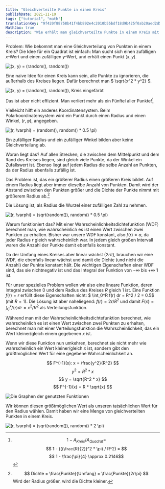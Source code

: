 ```yaml
---
title: "Gleichverteilte Punkte in einem Kreis"
publishDate: 2021-11-10
tags: ["tutorial", "math"]
translationKey: "9f420f88758b41f4bb892e4c2010b55bdf18d9b425f0ab20aed2d5f103db0b67"
MathJax: true
description: "Wie erhält man gleichverteilte Punkte in einem Kreis mit zwei zufälligen Werten?"
---
```


Problem: Wie bekommt man eine Gleichverteilung von Punkten in einem Kreis? Die Idee für ein Quadrat ist einfach: Man sucht sich einen zufälligen $x$-Wert und einen zufälligen $y$-Wert, und erhält einen Punkt $(x, y)$.

![$(x, y)$ = (random(), random())](random_distribution_square.png "Gleichverteilung von 10000 Punkten in einem Quadrat")

Eine naive Idee für einen Kreis kann sein, alle Punkte zu ignorieren, die außerhalb des Kreises liegen. Dafür berechnet man $ \sqrt{x^2 \* y^2} $.

![$(x, y)$ = (random(), random()), Kreis eingefärbt](random_distribution_red_outof_circle.png "10000 Punkte in einem Quadrat, alle im Kreis sind eingefärbt")

Das ist aber nicht effizient. Man verliert mehr als ein Fünftel aller Punkte![^1]

[^1]: $$1 - A_{Kreis} / A_{Quadrat} = $$ $$ 1 - (((\frac{R}{2})^2 * \pi) / R^2) = $$ $$ 1 - \frac{\pi}{4} \approx 0.2146$$

Vielleicht hilft ein anderes Koordinatensystem. Beim Polarkoordinatensystem wird ein Punkt durch einen Radius und einen Winkel, $(r, \varphi)$, angegeben.

![$(r, \varphi)$ = (random(), random() * $0.5 \pi$)](random_nonuniform_distribution_circle_polar_coordinates.png "10000 Punkte in einem Kreis, mehr Punkte beim Ursprung als am Rand")

Ein zufälliger Radius und ein zufälliger Winkel bilden aber keine Gleichverteilung ab.

Woran liegt das? Auf allen Strecken, die zwischen dem Mittelpunkt und dem Rand des Kreises liegen, sind gleich viele Punkte, da der Winkel ein Zufallswert ist. Ebenso liegt auf jedem Radius die selbe Anzahl an Punkten, da der Radius ebenfalls zufällig ist.

Das Problem ist, das ein größerer Radius einen größeren Kreis bildet. Auf einem Radius liegt aber immer dieselbe Anzahl von Punkten. Damit wird der Abstand zwischen den Punkten größer und die Dichte der Punkte nimmt mit größerem Radius ab.[^2]

[^2]: $$ Dichte = \frac{Punkte}{Umfang} = \frac{Punkte}{2r\pi} $$ Wird der Radius größer, wird die Dichte kleiner.

Die Lösung ist, als Radius die Wurzel einer zufälligen Zahl zu nehmen.

![$(r, \varphi)$ = (sqrt(random()), random() * $0.5 \pi$)](random_uniform_distribution_circle_polar_coordinates.png "10000 gleichverteilte Punkte in einem Kreis")

Warum funktioniert das? Mit einer Wahrscheinlichkeitsdichtefunktion (WDF) berechnet man, wie wahrscheinlich es ist einen Wert zwischen zwei Punkten zu erhalten. Bisher war unsere WDF konstant, also $f(r) = a$, da jeder Radius $r$ gleich wahrscheinlich war. In jedem gleich großen Intervall waren die Anzahl der Punkte damit ebenfalls konstant.

Da der Umfang eines Kreises aber linear wächst ($2r\pi$), brauchen wir eine WDF, die ebenfalls linear wächst und damit die Dichte (und nicht die Anzahl) der Punkte konstant hält. Die wichtigen Eigenschaften einer WDF sind, das sie nichtnegativ ist und das Integral der Funktion von $-\infty$ bis $+\infty$ 1 ist.

Für unser spezielles Problem wollen wir also eine lineare Funktion, deren Integral zwischen 0 und dem Radius des Kreises $R$ gleich 1 ist. Eine Funktion $f(r) = r$ erfüllt diese Eigenschaften nicht: $ \int_0^R f(r) dr = R^2 / 2 = 0.5$ (mit $R=1$). Die Lösung ist aber naheliegend: $f(r) = 2r/R^2$ und damit $F(x) = \int_0^x f(r) dr = x^2 / R^2$ als Verteilungsfunktion.

Während man mit der Wahrscheinlichkeitsdichtefunktion berechnet, wie wahrscheinlich es ist einen Wert zwischen zwei Punkten zu erhalten, berechnet man mit einer Verteilungsfunktion die Wahrscheinlichkeit, das ein Wert kleiner/gleich einem gegebenen $x$ ist.

Wenn wir diese Funktion nun umkehren, berechnet sie nicht mehr wie wahrscheinlich ein Wert kleiner/gleich $x$ ist, sondern gibt den größtmöglichen Wert für eine gegebene Wahrscheinlichkeit an.

$$
F^{-1}(x): x = \frac{y^2}{R^2}
$$ $$
y^2 = R^2 * x
$$ $$
y = \sqrt{R^2 * x}
$$ $$
F^{-1}(x) = R * \sqrt{x}
$$

![Die Graphen der genutzten Funktionen](random_uniform_circle_graphs.png)

Wir können diesen größtmöglichen Wert als unseren tatsächlichen Wert für den Radius wählen. Damit haben wir eine Menge von gleichverteilten Punkten in einem Kreis.

![$(r, \varphi)$ = (sqrt(random()), random() * $2 \pi$)](random_uniform_full_circle.png "Ein voller Kreis")